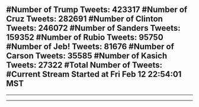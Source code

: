 #Number of Trump Tweets: 423317
#Number of Cruz Tweets: 282691
#Number of Clinton Tweets: 246072
#Number of Sanders Tweets: 159352
#Number of Rubio Tweets: 95750
#Number of Jeb! Tweets: 81676
#Number of Carson Tweets: 35585
#Number of Kasich Tweets: 27322
#Total Number of Tweets:  
#Current Stream Started at Fri Feb 12 22:54:01 MST
---
---
---
